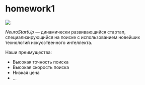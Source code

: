 # homework1


![](https://netology-code.github.io/git-homeworks/introduction/assets/logo.png)

*NeuroStartUp* —  динамически развивающийся стартап, специализирующийся на поиске с использованием 
 новейших технологий искусственного интеллекта.

Наши преимущества:

* Высокая точность поиска
* Высокая скорость поиска
* Низкая цена
* ...
